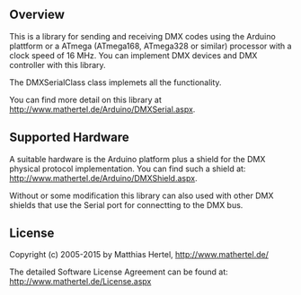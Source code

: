 ## Overview

This is a library for sending and receiving DMX codes using the Arduino plattform or a ATmega (ATmega168, ATmega328 or similar) processor with a clock speed of 16 MHz. 
You can implement DMX devices and DMX controller with this library.

The DMXSerialClass class implemets all the functionality.

You can find more detail on this library at http://www.mathertel.de/Arduino/DMXSerial.aspx.

## Supported Hardware

A suitable hardware is the Arduino platform plus a shield for the DMX physical protocol implementation.
You can find such a shield at: http://www.mathertel.de/Arduino/DMXShield.aspx.

Without or some modification this library can also used with other DMX shields
that use the Serial port for connectting to the DMX bus.

## License

Copyright (c) 2005-2015 by Matthias Hertel,  http://www.mathertel.de/

The detailed Software License Agreement can be found at: http://www.mathertel.de/License.aspx

